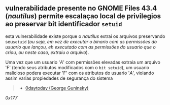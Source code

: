 ## vulnerabilidade presente no GNOME Files 43.4 (_nautilus_) permite escalaçao local de privilegios ao preservar bit identificador `setuid` 

esta vulnerabilidade existe porque o *nautilus* extrai os arquivos preservando seu`setuid` (*ou seja, em vez de executar o binario com as permissões do usuario que lançou, eh executado com as permissões do usuario que o criou, ou neste caso, extraiu o arquivo*). 

Uma vez que um usuario '_A_' com permissões elevadas extraia um arquivo 'F' (tendo seus atributos modificados com o `bit setuid`), um usuario malicioso podera executar 'F' com os atributos do usuario '_A_', violando assim varias propiedades de segurança do sistema




> - [0daytoday (George Guninsky)](https://0day.today/exploit/38962)


*0x177*

